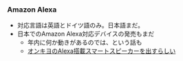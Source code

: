 ### Amazon Alexa

* 対応言語は英語とドイツ語のみ。日本語まだ。
* 日本でのAmazon Alexa対応デバイスの発売もまだ
  * 年内に何か動きがあるのでは、という話も
  * [オンキヨのAlexa搭載スマートスピーカーを出すらしい](https://robotstart.info/2017/05/09/onkyo-alexa-smart-speaker-vcflx1.html)
